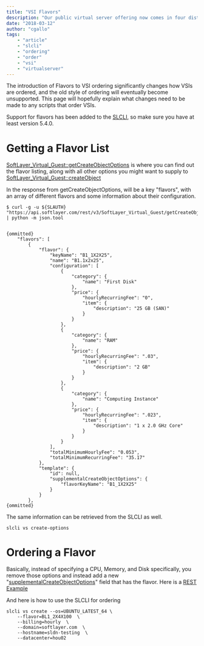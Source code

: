 ```yaml
---
title: "VSI Flavors"
description: "Our public virtual server offering now comes in four distinct virtual server families: balanced, balanced local storage, compute, and memory. With this enhancement, IBM continues its effort to provide you with a first-class public cloud experience by taking the guesswork out of provisioning the right instance flavor for your workload needs."
date: "2018-03-12"
author: "cgallo"
tags:
    - "article"
    - "slcli"
    - "ordering"
    - "order"
    - "vsi"
    - "virtualserver"
---
```


The introduction of Flavors to VSI ordering significantly changes how VSIs are ordered, and the old style of ordering will eventually become unsupported. This page will hopefully explain what changes need to be made to any scripts that order VSIs.

Support for flavors has been added to the [SLCLI](https://github.com/softlayer/softlayer-python), so make sure you have at least version 5.4.0.


# Getting a Flavor List

[SoftLayer_Virtual_Guest::getCreateObjectOptions](https://softlayer.github.io/reference/services/SoftLayer_Virtual_Guest/getCreateObjectOptions/) is where you can find out the flavor listing, along with all other options you might want to supply to [SoftLayer_Virtual_Guest::createObject](https://softlayer.github.io/reference/services/SoftLayer_Virtual_Guest/createObject)

In the response from getCreateObjectOptions, will be a key "flavors", with an array of different flavors and some information about their configuration.

```
$ curl -g -u ${SLAUTH} "https://api.softlayer.com/rest/v3/SoftLayer_Virtual_Guest/getCreateObjectOptions" | python -m json.tool


{ommitted}
    "flavors": [
        {
            "flavor": {
                "keyName": "B1_1X2X25",
                "name": "B1.1x2x25",
                "configuration": [
                    {
                        "category": {
                            "name": "First Disk"
                        },
                        "price": {
                            "hourlyRecurringFee": "0",
                            "item": {
                                "description": "25 GB (SAN)"
                            }
                        }
                    },
                    {
                        "category": {
                            "name": "RAM"
                        },
                        "price": {
                            "hourlyRecurringFee": ".03",
                            "item": {
                                "description": "2 GB"
                            }
                        }
                    },
                    {
                        "category": {
                            "name": "Computing Instance"
                        },
                        "price": {
                            "hourlyRecurringFee": ".023",
                            "item": {
                                "description": "1 x 2.0 GHz Core"
                            }
                        }
                    }
                ],
                "totalMinimumHourlyFee": "0.053",
                "totalMinimumRecurringFee": "35.17"
            },
            "template": {
                "id": null,
                "supplementalCreateObjectOptions": {
                    "flavorKeyName": "B1_1X2X25"
                }
            }
        },
{ommitted}
```

The same information can be retrieved from the SLCLI as well.
```
slcli vs create-options
```


# Ordering a Flavor


Basically, instead of specifying a CPU, Memory, and Disk specifically, you remove those options and instead add a new "[supplementalCreateObjectOptions](https://softlayer.github.io/reference/datatypes/SoftLayer_Virtual_Guest_SupplementalCreateObjectOptions/)" field that has the flavor. Here is a [REST Example](https://console.bluemix.net/docs/vsi/vsi_provision_api.html#api-rest-public)

And here is how to use the SLCLI for ordering
```
slcli vs create --os=UBUNTU_LATEST_64 \
    --flavor=BL1_2X4X100  \
    --billing=hourly  \
    --domain=softlayer.com  \
    --hostname=sldn-testing  \
    --datacenter=hou02
```
